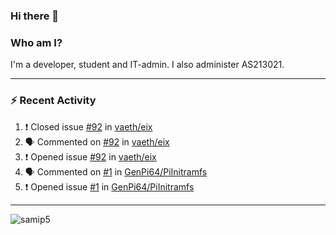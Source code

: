 ### Hi there 👋

### Who am I?
I'm a developer, student and IT-admin. I also administer AS213021.

---
### :zap: Recent Activity
<!--START_SECTION:activity-->
1. ❗️ Closed issue [#92](https://github.com/vaeth/eix/issues/92) in [vaeth/eix](https://github.com/vaeth/eix)
2. 🗣 Commented on [#92](https://github.com/vaeth/eix/issues/92) in [vaeth/eix](https://github.com/vaeth/eix)
3. ❗️ Opened issue [#92](https://github.com/vaeth/eix/issues/92) in [vaeth/eix](https://github.com/vaeth/eix)
4. 🗣 Commented on [#1](https://github.com/GenPi64/PiInitramfs/issues/1) in [GenPi64/PiInitramfs](https://github.com/GenPi64/PiInitramfs)
5. ❗️ Opened issue [#1](https://github.com/GenPi64/PiInitramfs/issues/1) in [GenPi64/PiInitramfs](https://github.com/GenPi64/PiInitramfs)
<!--END_SECTION:activity-->
---

<img align="center" src="https://github-readme-stats.vercel.app/api?username=samip5&show_icons=true" alt="samip5" />
